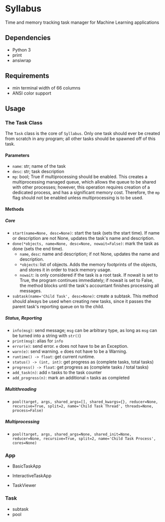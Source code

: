 # Syllabus
Time and memory tracking task manager for Machine Learning applications

## Dependencies
- Python 3
- print
- ansiwrap

## Requirements
- min terminal width of 66 columns
- ANSI color support

## Usage

### The Task Class
The ```Task``` class is the core of ```Syllabus```. Only one task should ever be created from scratch in any program; all other tasks should be spawned off of this task.

#### Parameters
- ```name```: str; name of the task
- ```desc```: str; task description
- ```mp```: bool; True if multiprocessing should be enabled. This creates a multiprocessing managed queue, which allows the queue to be shared with other processes; however, this operation requires creation of a dedicated process, and has a significant memory cost. Therefore, the ```mp``` flag should not be enabled unless multiprocessing is to be used.

#### Methods

##### Core
- ```start(name=None, desc=None)```: start the task (sets the start time). If name or description are not None, updates the task's name and description.
- ```done(*objects, name=None, desc=None, nowait=False)```: mark the task as done (sets the end time).
	- ```name```, ```desc```: name and description; if not None, updates the name and description.
	- ```*objects```: list of objects. Adds the memory footprints of the objects, and stores it in order to track memory usage.
	- ```nowait```: is only considered if the task is a root task. If nowait is set to True, the program continues immediately; if nowait is set to False, the method blocks until the task's accountant finishes processing all messages.
- ```subtask(name='Child Task', desc=None)```: create a subtask. This method should always be used when creating new tasks, since it passes the parent task's reporting queue on to the child.

##### Status, Reporting
- ```info(msg)```: send message; ```msg``` can be arbitrary type, as long as ```msg``` can be turned into a string with ```str()```)
- ```print(msg)```: alias for ```info```
- ```error(e)```: send error. ```e``` does not have to be an Exception.
- ```warn(e)```: send warning. ```e``` does not have to be a Warning.
- ```runtime() -> float```: get current runtime.
- ```status() -> (int, int)```: get progress as (complete tasks, total tasks)
- ```progress() -> float```: get progress as (complete tasks / total tasks)
- ```add_task(n)```: add ```n``` tasks to the task counter
- ```add_progress(n)```: mark an additional ```n``` tasks as completed

##### Multithreading
- ```pool(target, args, shared_args=[], shared_kwargs={}, reducer=None, recursive=True, split=2, name='Child Task Thread', threads=None, process=False)```

##### Multiprocessing
- ```pool(target, args, shared_args=None, shared_init=None, reducer=None, recursive=True, split=2, name='Child Task Process', cores=None)```

### App

- BasicTaskApp

- InteractiveTaskApp

- TaskViewer

### Task
- subtask
- pool
